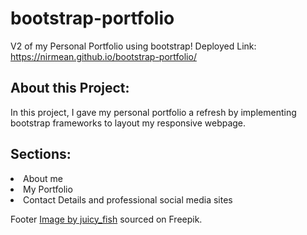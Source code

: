 # bootstrap-portfolio
V2 of my Personal Portfolio using bootstrap!
Deployed Link: https://nirmean.github.io/bootstrap-portfolio/

<h2>About this Project:</h2>
In this project, I gave my personal portfolio a refresh by implementing bootstrap frameworks to layout my responsive webpage.


<h2>Sections:</h2>
<li>About me
<li>My Portfolio
<li>Contact Details and professional social media sites

Footer <a href="https://www.freepik.com/free-vector/paper-airplane-send-with-dotted-lines-flat-style_59539123.htm#query=mail&position=6&from_view=search&track=sph&uuid=214bf54f-657c-4cfb-a45d-ad0234688686">Image by juicy_fish</a> sourced on Freepik.
